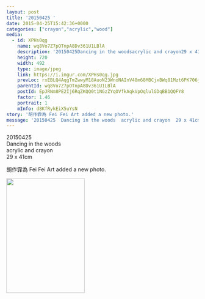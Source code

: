 ```yaml
---
layout: post
title: '20150425 ' 
date: 2015-04-25T15:42:36+0000 
categories: ["crayon","acrylic","wood"] 
media:
  - id: XPHs0qg
    name: wq8Vo7Z7pOTnpA8Dv361U1LBlA
    description: '20150425Dancing in the woodsacrylic and crayon29 x 41cm'   
    height: 720
    width: 492
    type: image/jpeg
    link: https://i.imgur.com/XPHs0qg.jpg
    prevLoc: rxEBLQ4AqgTmZwwyM18AuoN23WnoNAInV48m68MBCjxBWq81Mzt6PK706j65uvOLNyQqAlT769yJK4k8SDl75WgZn8hoEP8y9M63cyw2KyD8WKtOP0B72AqnSloo0rPBlGHPm3vgYEy3ILpWoQOLnQFkX7glvVWOcOKmg8ppRVsR2W8pOooVuklP5NknP5S3kM171WQWt6XYKVED8WF8gnrXG46YHK5BX370gBu9g4NXrDEEcJ0DWQoDEzcnp8AZVZJr
    parentId: wq8Vo7Z7pOTnpA8Dv361U1LBlA
    postId: EpJRNm8PE2Ij6RqZKQQ0t1NGzZYqOVfkAqkVpOqlulGDqBB1QQFY8
    factor: 1.46
    portrait: 1
    mInfo: d8KfRykEiX5uYsN
story: '胡作霏為 Fei Fei Art added a new photo.'  
message: '20150425  Dancing in the woods  acrylic and crayon  29 x 41cm'  
---
```


20150425  
Dancing in the woods  
acrylic and crayon  
29 x 41cm
 
 
[//]: #story:
胡作霏為 Fei Fei Art added a new photo.


[//]: #media:  
<a href="https://i.imgur.com/XPHs0qg.jpg"><img src="https://i.imgur.com/XPHs0qg.jpg" height="300" width="205" /></a> 
 
